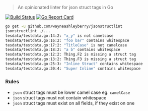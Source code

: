 > An opinionated linter for json struct tags in Go

[![Build Status](https://travis-ci.org/wayneashleyberry/jsonstructlint.svg?branch=master)](https://travis-ci.org/wayneashleyberry/jsonstructlint)
[![Go Report Card](https://goreportcard.com/badge/github.com/wayneashleyberry/jsonstructlint)](https://goreportcard.com/report/github.com/wayneashleyberry/jsonstructlint)

```sh
go get -u github.com/wayneashleyberry/jsonstructlint
jsonstructlint ./...
tesdata/testdata.go:14:2: "x_y" is not camelcase
tesdata/testdata.go:16:2: "foo bar" contains whitespace
tesdata/testdata.go:17:2: "TitleCase" is not camelcase
tesdata/testdata.go:18:2: "a b" contains whitespace
tesdata/testdata.go:12:2: Thing.F2 is missing a struct tag
tesdata/testdata.go:13:2: Thing.F3 is missing a struct tag
tesdata/testdata.go:25:3: "Inline Struct" contains whitespace
tesdata/testdata.go:30:4: "Super Inline" contains whitespace
```

### Rules

- `json` struct tags must be lower camel case eg. `camelCase`
- `json` struct tags must not contain whitespace
- `json` struct tags must exist on all fields, if they exist on one
